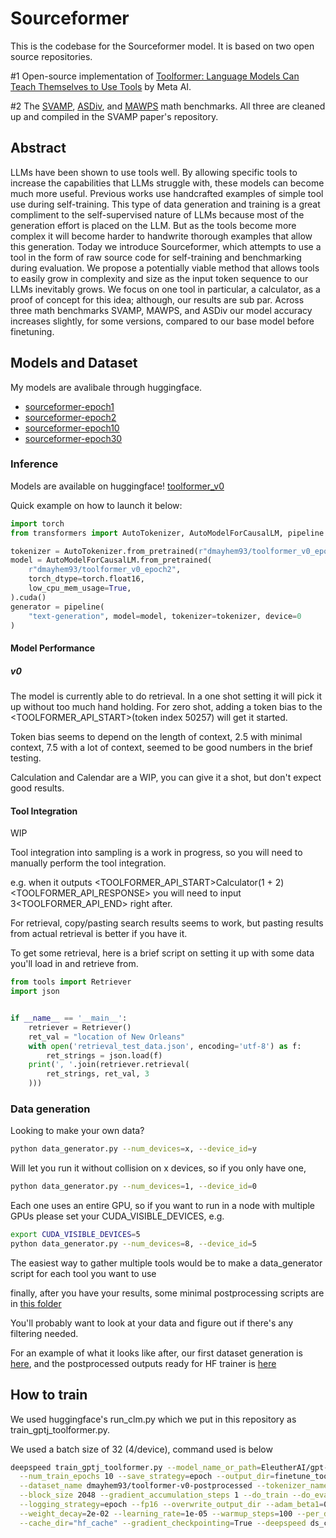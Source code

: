 # Sourceformer

This is the codebase for the Sourceformer model. It is based on two open source repositories.

#1 Open-source implementation of [Toolformer: Language Models Can Teach Themselves to Use Tools](https://arxiv.org/abs/2302.04761) by Meta AI.

#2 The [SVAMP](https://arxiv.org/abs/2103.07191), [ASDiv](https://arxiv.org/abs/2106.15772), and [MAWPS](https://aclanthology.org/N16-1136.pdf) math benchmarks. All three are cleaned up and compiled in the SVAMP paper's repository.

## Abstract

LLMs have been shown to use tools well. By allowing specific tools to increase the capabilities that LLMs struggle with, these models can become much more useful. Previous works use handcrafted examples of simple tool use during self-training. This type of data generation and training is a great compliment to the self-supervised nature of LLMs because most of the generation effort is placed on the LLM. But as the tools become more complex it will become harder to handwrite thorough examples that allow this generation. Today we introduce Sourceformer, which attempts to use a tool in the form of raw source code for self-training and benchmarking during evaluation. We propose a potentially viable method that allows tools to easily grow in complexity and size as the input token sequence to our LLMs inevitably grows. We focus on one tool in particular, a calculator, as a proof of concept for this idea; although, our results are sub par. Across three math benchmarks SVAMP, MAWPS, and ASDiv our model accuracy increases slightly, for some versions, compared to our base model before finetuning.

## Models and Dataset

My models are avalibale through huggingface.
- [sourceformer-epoch1](https://huggingface.co/eerichmond33/sourceformer-epoch1)
- [sourceformer-epoch2](https://huggingface.co/eerichmond33/sourceformer-epoch2)
- [sourceformer-epoch10](https://huggingface.co/eerichmond33/sourceformer-epoch10)
- [sourceformer-epoch30](https://huggingface.co/eerichmond33/sourceformer-epoch30)

### Inference
Models are available on huggingface! [toolformer_v0](https://huggingface.co/dmayhem93/toolformer_v0_epoch2)

Quick example on how to launch it below:
```python
import torch
from transformers import AutoTokenizer, AutoModelForCausalLM, pipeline

tokenizer = AutoTokenizer.from_pretrained(r"dmayhem93/toolformer_v0_epoch2")
model = AutoModelForCausalLM.from_pretrained(
    r"dmayhem93/toolformer_v0_epoch2",
    torch_dtype=torch.float16,
    low_cpu_mem_usage=True,
).cuda()
generator = pipeline(
    "text-generation", model=model, tokenizer=tokenizer, device=0
) 
```

#### Model Performance
##### v0
The model is currently able to do retrieval. In a one shot setting it will pick it up without too much hand holding.
For zero shot, adding a token bias to the <TOOLFORMER_API_START>(token index 50257) will get it started.

Token bias seems to depend on the length of context, 2.5 with minimal context, 7.5 with a lot of context, seemed to be good numbers in the brief testing.

Calculation and Calendar are a WIP, you can give it a shot, but don't expect good results.

#### Tool Integration
WIP

Tool integration into sampling is a work in progress, so you will need to manually perform the tool integration.

e.g. when it outputs <TOOLFORMER_API_START>Calculator(1 + 2)<TOOLFORMER_API_RESPONSE> you will need to input 3<TOOLFORMER_API_END> right after.

For retrieval, copy/pasting search results seems to work, but pasting results from actual retrieval is better if you have it.

To get some retrieval, here is a brief script on setting it up with some data you'll load in and retrieve from.
```python
from tools import Retriever
import json


if __name__ == '__main__':
    retriever = Retriever()
    ret_val = "location of New Orleans"
    with open('retrieval_test_data.json', encoding='utf-8') as f:
        ret_strings = json.load(f)
    print(', '.join(retriever.retrieval(
        ret_strings, ret_val, 3
    )))
```

### Data generation
Looking to make your own data?

```bash
python data_generator.py --num_devices=x, --device_id=y
```

Will let you run it without collision on x devices, so if you only have one,

```bash
python data_generator.py --num_devices=1, --device_id=0
```

Each one uses an entire GPU, so if you want to run in a node with multiple GPUs please set your CUDA_VISIBLE_DEVICES, e.g.
```bash
export CUDA_VISIBLE_DEVICES=5
python data_generator.py --num_devices=8, --device_id=5
```

The easiest way to gather multiple tools would be to make a data_generator script for each tool you want to use

finally, after you have your results, some minimal postprocessing scripts are in [this folder](data_handling)

You'll probably want to look at your data and figure out if there's any filtering needed.

For an example of what it looks like after, our first dataset generation is [here](https://huggingface.co/datasets/dmayhem93/toolformer_raw_v0), and the 
postprocessed outputs ready for HF trainer is [here](https://huggingface.co/datasets/dmayhem93/toolformer-v0-postprocessed)

## How to train

We used huggingface's run_clm.py which we put in this repository as train_gptj_toolformer.py.

We used a batch size of 32 (4/device), command used is below
```bash
deepspeed train_gptj_toolformer.py --model_name_or_path=EleutherAI/gpt-j-6B --per_device_train_batch_size=4 \
  --num_train_epochs 10 --save_strategy=epoch --output_dir=finetune_toolformer_v0 --report_to "wandb" \
  --dataset_name dmayhem93/toolformer-v0-postprocessed --tokenizer_name customToolformer \
  --block_size 2048 --gradient_accumulation_steps 1 --do_train --do_eval --evaluation_strategy=epoch \
  --logging_strategy=epoch --fp16 --overwrite_output_dir --adam_beta1=0.9 --adam_beta2=0.999 \
  --weight_decay=2e-02 --learning_rate=1e-05 --warmup_steps=100 --per_device_eval_batch_size=1 \
  --cache_dir="hf_cache" --gradient_checkpointing=True --deepspeed ds_config_gpt_j.json
```
